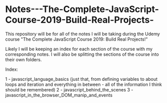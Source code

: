 # Notes---The-Complete-JavaScript-Course-2019-Build-Real-Projects-
This repository will be for all of the notes I will be taking during the Udemy course "The Complete JavaScript Course 2019: Build Real Projects!"

Likely I will be keeping an index for each section of the course with my corresponding notes. I will also be splitting the sections of the course into their own folders.

Index:

1 - javascript_language_basics (just that, from defining variables to about loops and iteration and everything in between - all of the information I think should be remembered)
2 - javascript_behind_the_scenes
3 - javascript_in_the_browser_DOM_manip_and_events
